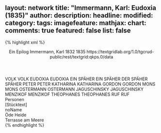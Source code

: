 layout: network
title: "Immermann, Karl: Eudoxia (1835)"
author:
description:
headline:
modified:
category:
tags:
imagefeature:
mathjax:
chart:
comments: true
featured: false
list: false
---
{% highlight xml %}
<?xml-model href="https://raw.githubusercontent.com/DLiNa/project/master/rules/lina.rnc"?><?xml-model href="https://raw.githubusercontent.com/DLiNa/project/master/rules/lina.sch"?>
<play xmlns="http://lina.digital">
  <header>
    <title>Eudoxia</title>
    <subtitle>Ein Epilog</subtitle>
    <genretitle/>
    <author>Immermann, Karl</author>
    <date type="print" when="1832">1832</date>
    <date type="premiere" when="1835">1835</date>
    <date type="written"/>
    <source>https://textgridlab.org/1.0/tgcrud-public/rest/textgrid:qkps.0/data</source>
  </header>
  <personae>
    <character>
      <name>VOLK</name>
      <alias xml:id="volk">
        <name>VOLK</name>
      </alias>
    </character>
    <character>
      <name>EUDOXIA</name>
      <alias xml:id="eudoxia">
        <name>EUDOXIA</name>
      </alias>
    </character>
    <character>
      <name>EIN SPÄHER</name>
      <alias xml:id="ein_späher">
        <name>EIN SPÄHER</name>
      </alias>
      <alias xml:id="der_späher">
        <name>DER SPÄHER</name>
      </alias>
      <alias xml:id="späher">
        <name>SPÄHER</name>
      </alias>
    </character>
    <character>
      <name>PETER</name>
      <alias xml:id="peter">
        <name>PETER</name>
      </alias>
    </character>
    <character>
      <name>KATHARINA</name>
      <alias xml:id="katharina">
        <name>KATHARINA</name>
      </alias>
    </character>
    <character>
      <name>GORDON</name>
      <alias xml:id="gordon">
        <name>GORDON</name>
      </alias>
    </character>
    <character>
      <name>MONS</name>
      <alias xml:id="mons">
        <name>MONS</name>
      </alias>
    </character>
    <character>
      <name>OSTERMANN</name>
      <alias xml:id="ostermann">
        <name>OSTERMANN</name>
      </alias>
    </character>
    <character>
      <name>JAGUSCHINSKY</name>
      <alias xml:id="jaguschinsky">
        <name>JAGUSCHINSKY</name>
      </alias>
    </character>
    <character>
      <name>MENZIKOF</name>
      <alias xml:id="menzikof">
        <name>MENZIKOF</name>
      </alias>
    </character>
    <character>
      <name>THEOPHANES</name>
      <alias xml:id="theophanes">
        <name>THEOPHANES</name>
      </alias>
    </character>
    <character>
      <name>RUF</name>
      <alias xml:id="ruf">
        <name>RUF</name>
      </alias>
    </character>
  </personae>
  <text>
    <div>
      <head>Personen</head>
    </div>
    <div>
      <head>[Stücktext]</head>
      <div>
        <head>noName</head>
        <div>
          <head>Öde Heide</head>
          <sp who="#volk">
            <amount n="8" unit="speech_acts"/>
            <amount n="235" unit="words"/>
            <amount n="35" unit="lines"/>
            <amount n="1445" unit="chars"/>
          </sp>
          <sp who="#eudoxia">
            <amount n="34" unit="speech_acts"/>
            <amount n="910" unit="words"/>
            <amount n="103" unit="lines"/>
            <amount n="5213" unit="chars"/>
          </sp>
          <sp who="#ein_späher">
            <amount n="1" unit="speech_acts"/>
            <amount n="90" unit="words"/>
            <amount n="11" unit="lines"/>
            <amount n="560" unit="chars"/>
          </sp>
          <sp who="#peter">
            <amount n="73" unit="speech_acts"/>
            <amount n="1987" unit="words"/>
            <amount n="264" unit="lines"/>
            <amount n="11651" unit="chars"/>
          </sp>
          <sp who="#katharina">
            <amount n="22" unit="speech_acts"/>
            <amount n="668" unit="words"/>
            <amount n="91" unit="lines"/>
            <amount n="3995" unit="chars"/>
          </sp>
          <sp who="#gordon">
            <amount n="29" unit="speech_acts"/>
            <amount n="737" unit="words"/>
            <amount n="86" unit="lines"/>
            <amount n="4275" unit="chars"/>
          </sp>
          <sp who="#der_späher">
            <amount n="1" unit="speech_acts"/>
            <amount n="74" unit="words"/>
            <amount n="10" unit="lines"/>
            <amount n="425" unit="chars"/>
          </sp>
          <sp who="#späher">
            <amount n="6" unit="speech_acts"/>
            <amount n="172" unit="words"/>
            <amount n="24" unit="lines"/>
            <amount n="1054" unit="chars"/>
          </sp>
          <sp who="#mons">
            <amount n="6" unit="speech_acts"/>
            <amount n="172" unit="words"/>
            <amount n="23" unit="lines"/>
            <amount n="973" unit="chars"/>
          </sp>
        </div>
        <div>
          <head>Terrasse am Meere</head>
          <sp who="#ostermann">
            <amount n="26" unit="speech_acts"/>
            <amount n="673" unit="words"/>
            <amount n="91" unit="lines"/>
            <amount n="4016" unit="chars"/>
          </sp>
          <sp who="#jaguschinsky">
            <amount n="21" unit="speech_acts"/>
            <amount n="383" unit="words"/>
            <amount n="53" unit="lines"/>
            <amount n="2180" unit="chars"/>
          </sp>
          <sp who="#menzikof">
            <amount n="12" unit="speech_acts"/>
            <amount n="227" unit="words"/>
            <amount n="28" unit="lines"/>
            <amount n="1322" unit="chars"/>
          </sp>
          <sp who="#theophanes">
            <amount n="8" unit="speech_acts"/>
            <amount n="136" unit="words"/>
            <amount n="17" unit="lines"/>
            <amount n="757" unit="chars"/>
          </sp>
          <sp who="#peter">
            <amount n="8" unit="speech_acts"/>
            <amount n="369" unit="words"/>
            <amount n="49" unit="lines"/>
            <amount n="2126" unit="chars"/>
          </sp>
          <sp who="#gordon">
            <amount n="10" unit="speech_acts"/>
            <amount n="208" unit="words"/>
            <amount n="25" unit="lines"/>
            <amount n="1080" unit="chars"/>
          </sp>
          <sp who="#ruf">
            <amount n="2" unit="speech_acts"/>
            <amount n="14" unit="words"/>
            <amount n="3" unit="lines"/>
            <amount n="92" unit="chars"/>
          </sp>
        </div>
      </div>
    </div>
  </text>
</play>
{% endhighlight %}